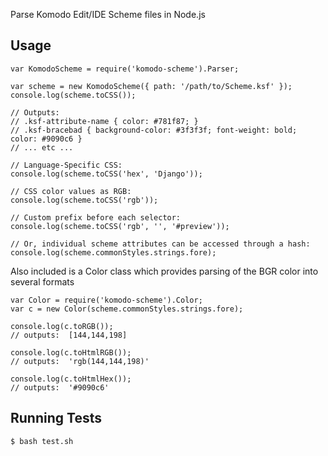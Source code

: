 Parse Komodo Edit/IDE Scheme files in Node.js

Usage
------

    var KomodoScheme = require('komodo-scheme').Parser;

    var scheme = new KomodoScheme({ path: '/path/to/Scheme.ksf' });
    console.log(scheme.toCSS());

    // Outputs:
    // .ksf-attribute-name { color: #781f87; }
    // .ksf-bracebad { background-color: #3f3f3f; font-weight: bold; color: #9090c6 }
    // ... etc ...

    // Language-Specific CSS:
    console.log(scheme.toCSS('hex', 'Django'));

    // CSS color values as RGB:
    console.log(scheme.toCSS('rgb'));

    // Custom prefix before each selector:
    console.log(scheme.toCSS('rgb', '', '#preview'));

    // Or, individual scheme attributes can be accessed through a hash:
    console.log(scheme.commonStyles.strings.fore);

Also included is a Color class which provides parsing of the BGR color into several formats

    var Color = require('komodo-scheme').Color;
    var c = new Color(scheme.commonStyles.strings.fore);

    console.log(c.toRGB());
    // outputs:  [144,144,198]

    console.log(c.toHtmlRGB());
    // outputs:  'rgb(144,144,198)'

    console.log(c.toHtmlHex());
    // outputs:  '#9090c6'

Running Tests
------

    $ bash test.sh

